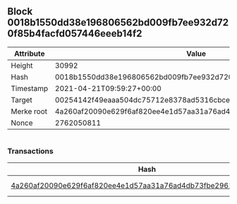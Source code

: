 ## Block 0018b1550dd38e196806562bd009fb7ee932d720f85b4facfd057446eeeb14f2

Attribute | Value
--- | ---
Height | 30992
Hash | 0018b1550dd38e196806562bd009fb7ee932d720f85b4facfd057446eeeb14f2
Timestamp | 2021-04-21T09:59:27+00:00
Target | 00254142f49eaaa504dc75712e8378ad5316cbcead634704b3734b6271167cc4
Merke root | 4a260af20090e629f6af820ee4e1d57aa31a76ad4db73fbe2961d4e6c4ad1efb
Nonce | 2762050811

```

```

### Transactions

Hash | Amount
--- | ---
[4a260af20090e629f6af820ee4e1d57aa31a76ad4db73fbe2961d4e6c4ad1efb](4a260af20090e629f6af820ee4e1d57aa31a76ad4db73fbe2961d4e6c4ad1efb.md) | 10.00000000 SKEPTI 
